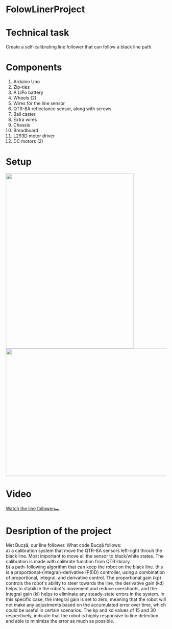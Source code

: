 # FolowLinerProject

# Technical task
  Create a self-calibrating line follower that can follow a black line path.
  
# Components 
  1. Arduino Uno
  2. Zip-ties
  3. A LiPo battery
  4. Wheels (2)
  5. Wires for the line sensor
  6. QTR-8A reflectance sensor, along with screws
  7. Ball caster
  8. Extra wires 
  9. Chassis
  10. Breadboard 
  11. L293D motor driver
  12. DC motors (2)
  
# Setup
<img src="https://user-images.githubusercontent.com/79380914/213724040-7274edad-ea16-4fb0-8690-d04dfb732cd5.jpg"  width="400" height="550" /><span>   </span><img src="https://user-images.githubusercontent.com/79380914/213724034-58e2e5cd-a0d4-44fb-81db-62b7e7b51a09.jpg"  width="550" height="400" />

# Video
[Watch the line follower:racing_car:](https://youtu.be/azvnlHyIW_s)

# Desription of the project

Met Bucșă, our line follower. What code Bucșă follows:  
  a) a calibration system that move the QTR-8A sensors left-right throuh the black line. Most important to move all the sensor to black/white states. The calibration is made with calibrate function from QTR library.<br>
  b) a path-following algorithm that can keep the robot on the black line. this is a proportional-(integral)-derivative (P(I)D) controller, using a combination of proportional, integral, and derivative control. The proportional gain (kp) controls the robot's ability to steer towards the line, the derivative gain (kd) helps to stabilize the robot's movement and reduce overshoots, and the integral gain (ki) helps to eliminate any steady-state errors in the system. In this specific case, the integral gain is set to zero, meaning that the robot will not make any adjustments based on the accumulated error over time, which could be useful in certain scenarios. The kp and kd values of 15 and 30 respectively, indicate that the robot is highly responsive to line detection and able to minimize the error as much as possible.